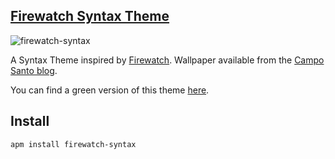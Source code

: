## [Firewatch Syntax Theme](https://atom.io/themes/firewatch-syntax)

![firewatch-syntax](https://cloud.githubusercontent.com/assets/2699745/13453756/cf32dac2-e052-11e5-8c0f-98317c8eb9e1.png)

A Syntax Theme inspired by [Firewatch](http://www.firewatchgame.com/). Wallpaper available from the [Campo Santo blog](http://blog.camposanto.com/post/138965082204/firewatch-launch-wallpaper-when-we-redid-the).

You can find a green version of this theme [here](https://atom.io/themes/firewatch-green-syntax).

## Install

```
apm install firewatch-syntax
```

